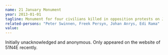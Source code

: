 ```yaml
---
name: 21 January Monument
year: 2013-01-01
tagline: Monument for four civilians killed in opposition protests on January 21, 2011
related-persons: "Peter Swinnen, Freek Persyn, Johan Anrys, Edi Rama"
value:
---
```


Initially unacknowledged and anonymous. Only appeared on the website of 51N4E recently.
